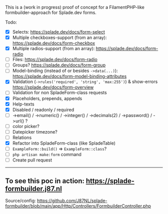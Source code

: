 This is a (work in progress) proof of concept for a FilamentPHP-like formbuilder-approach for Splade.dev forms.

Todo:
- [x] Selects: https://splade.dev/docs/form-select
- [x] Multiple checkboxes-support (from an array): https://splade.dev/docs/form-checkbox
- [x] Multiple radios-support (from an array): https://splade.dev/docs/form-radio
- [ ] Files: https://splade.dev/docs/form-radio
- [ ] Groups? https://splade.dev/docs/form-group
- [ ] Model-binding (instead of or besides `->data(...)`): https://splade.dev/docs/form-model-binding-attributes
- [x] Validation (`->rules('required', 'string', 'max:255')`) & show-errors https://splade.dev/docs/form-overview
- [ ] Validation for non SpladeForm-class requests
- [x] Placeholders, prepends, appends
- [x] Help-texts
- [x] Disabled / readonly / required
- [ ] ->email() / ->numeric() / ->integer() / ->decimals(2) / ->password() / ->url() ?
- [ ] color picker?
- [ ] Datepicker timezone?
- [ ] Relations
- [x] Refactor into SpladeForm-class (like SpladeTable)
- [ ] `ExampleForm::build()` =>  `ExampleForm::class`?
- [ ] `php artisan make:form` command
- [ ] Create pull request

___

## To see this poc in action: https://splade-formbuilder.j87.nl
Source/config: https://github.com/J87NL/splade-formbuilder/blob/main/app/Http/Controllers/FormbuilderController.php
